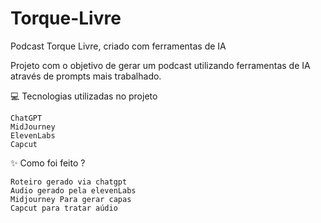 # Torque-Livre

Podcast Torque Livre, criado com ferramentas de IA

Projeto com o objetivo de gerar um podcast utilizando ferramentas de IA através de prompts mais trabalhado.

💻 Tecnologias utilizadas no projeto

    ChatGPT
    MidJourney
    ElevenLabs
    Capcut


✨ Como foi feito ?

    Roteiro gerado via chatgpt
    Audio gerado pela elevenLabs
    Midjourney Para gerar capas
    Capcut para tratar aúdio

